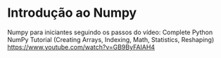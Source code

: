 # Introdução ao Numpy

Numpy para iniciantes seguindo os passos do vídeo: Complete Python NumPy Tutorial (Creating Arrays, Indexing, Math, Statistics, Reshaping)
https://www.youtube.com/watch?v=GB9ByFAIAH4

